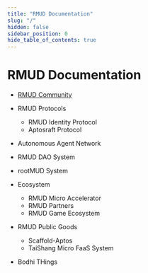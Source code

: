 ```yaml
---
title: "RMUD Documentation"
slug: "/"
hidden: false
sidebar_position: 0
hide_table_of_contents: true
---
```


# RMUD Documentation

* [RMUD Community](https://github.com/rootmud)
* RMUD Protocols
  * RMUD Identity Protocol
  * Aptosraft Protocol
* Autonomous Agent Network
* RMUD DAO System
* rootMUD System
* Ecosystem
  * RMUD Micro Accelerator
  * RMUD Partners
  * RMUD Game Ecosystem
* RMUD Public Goods
  * Scaffold-Aptos
  * TaiShang Micro FaaS System

* Bodhi THings


